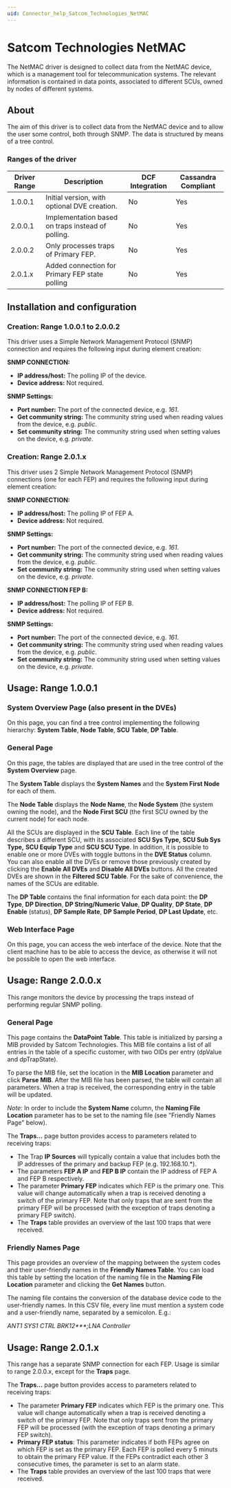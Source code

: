 ```yaml
---
uid: Connector_help_Satcom_Technologies_NetMAC
---
```


# Satcom Technologies NetMAC

The NetMAC driver is designed to collect data from the NetMAC device, which is a management tool for telecommunication systems.
The relevant information is contained in data points, associated to different SCUs, owned by nodes of different systems.

## About

The aim of this driver is to collect data from the NetMAC device and to allow the user some control, both through SNMP. The data is structured by means of a tree control.

### Ranges of the driver

| **Driver Range** | **Description**                                   | **DCF Integration** | **Cassandra Compliant** |
|------------------|---------------------------------------------------|---------------------|-------------------------|
| 1.0.0.1          | Initial version, with optional DVE creation.      | No                  | Yes                     |
| 2.0.0.1          | Implementation based on traps instead of polling. | No                  | Yes                     |
| 2.0.0.2          | Only processes traps of Primary FEP.              | No                  | Yes                     |
| 2.0.1.x          | Added connection for Primary FEP state polling    | No                  | Yes                     |

## Installation and configuration

### Creation: Range 1.0.0.1 to 2.0.0.2

This driver uses a Simple Network Management Protocol (SNMP) connection and requires the following input during element creation:

**SNMP CONNECTION:**

- **IP address/host:** The polling IP of the device.
- **Device address:** Not required.

**SNMP Settings:**

- **Port number:** The port of the connected device, e.g. *161*.
- **Get community string:** The community string used when reading values from the device, e.g. *public*.
- **Set community string:** The community string used when setting values on the device, e.g. *private*.

### Creation: Range 2.0.1.x

This driver uses 2 Simple Network Management Protocol (SNMP) connections (one for each FEP) and requires the following input during element creation:

**SNMP CONNECTION:**

- **IP address/host:** The polling IP of FEP A.
- **Device address:** Not required.

**SNMP Settings:**

- **Port number:** The port of the connected device, e.g. *161*.
- **Get community string:** The community string used when reading values from the device, e.g. *public*.
- **Set community string:** The community string used when setting values on the device, e.g. *private*.

**SNMP CONNECTION FEP B:**

- **IP address/host:** The polling IP of FEP B.
- **Device address:** Not required.

**SNMP Settings:**

- **Port number:** The port of the connected device, e.g. *161*.
- **Get community string:** The community string used when reading values from the device, e.g. *public*.
- **Set community string:** The community string used when setting values on the device, e.g. *private*.

## Usage: Range 1.0.0.1

### System Overview Page (also present in the DVEs)

On this page, you can find a tree control implementing the following hierarchy: **System Table**, **Node Table**, **SCU Table**, **DP Table**.

### General Page

On this page, the tables are displayed that are used in the tree control of the **System Overview** page.

The **System Table** displays the **System Names** and the **System First Node** for each of them.

The **Node Table** displays the **Node Name**, the **Node System** (the system owning the node), and the **Node First SCU** (the first SCU owned by the current node) for each node.

All the SCUs are displayed in the **SCU Table**. Each line of the table describes a different SCU, with its associated **SCU Sys Type,** **SCU Sub Sys Type,** **SCU Equip Type** and **SCU SCU Type**.
In addition, it is possible to enable one or more DVEs with toggle buttons in the **DVE Status** column. You can also enable all the DVEs or remove those previously created by clicking the **Enable All DVEs** and **Disable All DVEs** buttons. All the created DVEs are shown in the **Filtered SCU Table**. For the sake of convenience, the names of the SCUs are editable.

The **DP Table** contains the final information for each data point: the **DP Type**, **DP Direction**, **DP String/Numeric Value**, **DP Quality**, **DP State**, **DP Enable** (status), **DP Sample Rate**, **DP Sample Period**, **DP Last Update**, etc.

### Web Interface Page

On this page, you can access the web interface of the device. Note that the client machine has to be able to access the device, as otherwise it will not be possible to open the web interface.

## Usage: Range 2.0.0.x

This range monitors the device by processing the traps instead of performing regular SNMP polling.

### General Page

This page contains the **DataPoint Table**. This table is initialized by parsing a MIB provided by Satcom Technologies. This MIB file contains a list of all entries in the table of a specific customer, with two OIDs per entry (dpValue and dpTrapState).

To parse the MIB file, set the location in the **MIB Location** parameter and click **Parse MIB**. After the MIB file has been parsed, the table will contain all parameters. When a trap is received, the corresponding entry in the table will be updated.

*Note:* In order to include the **System Name** column, the **Naming File Location** parameter has to be set to the naming file (see "Friendly Names Page" below).

The **Traps...** page button provides access to parameters related to receiving traps:

- The Trap **IP Sources** will typically contain a value that includes both the IP addresses of the primary and backup FEP (e.g. 192.168.10.\*).
- The parameters **FEP A IP** and **FEP B IP** contain the IP address of FEP A and FEP B respectively.
- The parameter **Primary FEP** indicates which FEP is the primary one. This value will change automatically when a trap is received denoting a switch of the primary FEP. Note that only traps that are sent from the primary FEP will be processed (with the exception of traps denoting a primary FEP switch).
- The **Traps** table provides an overview of the last 100 traps that were received.

### Friendly Names Page

This page provides an overview of the mapping between the system codes and their user-friendly names in the **Friendly Names Table**. You can load this table by setting the location of the naming file in the **Naming File Location** parameter and clicking the **Get Names** button.

The naming file contains the conversion of the database device code to the user-friendly names. In this CSV file, every line must mention a system code and a user-friendly name, separated by a semicolon. E.g.:

*ANT1 SYS1 CTRL BRK12\*\*\*;LNA Controller*

## Usage: Range 2.0.1.x

This range has a separate SNMP connection for each FEP. Usage is similar to range 2.0.0.x, except for the **Traps** page.

The **Traps...** page button provides access to parameters related to receiving traps:

- The parameter **Primary FEP** indicates which FEP is the primary one. This value will change automatically when a trap is received denoting a switch of the primary FEP. Note that only traps sent from the primary FEP will be processed (with the exception of traps denoting a primary FEP switch).
- **Primary FEP status**: This parameter indicates if both FEPs agree on which FEP is set as the primary FEP. Each FEP is polled every 5 minuts to obtain the primary FEP value. If the FEPs contradict each other 3 consecutive times, the parameter is set to an alarm state.
- The **Traps** table provides an overview of the last 100 traps that were received.
